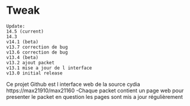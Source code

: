 # Tweak
```
Update:
14.5 (current)
14.3
v14.1 (beta)
v13.7 correction de bug
v13.6 correction de bug
v13.4 (beta)
v13.2 ajout packet
v13.1 mise a jour de l interface
v13.0 initial release
```

Ce projet Github est l interface web de la source cydia https://max21910/max21160
-Chaque packet contient un page web pour presenter le packet en question les pages sont mis a jour régulièrement 

